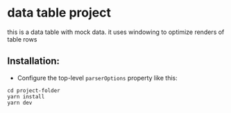# data table project

this is a data table with mock data. it uses windowing to optimize renders of table rows

## Installation:

- Configure the top-level `parserOptions` property like this:

```shell
cd project-folder
yarn install
yarn dev
```
